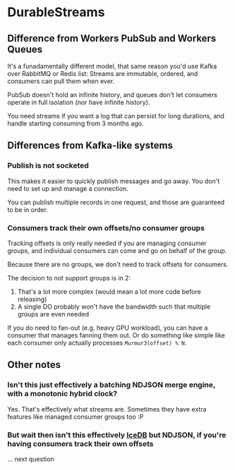 # DurableStreams

## Difference from Workers PubSub and Workers Queues

It's a funadamentally different model, that same reason you'd use Kafka over RabbitMQ or Redis list: Streams are immutable, ordered, and consumers can pull them when ever.

PubSub doesn't hold an infinite history, and queues don't let consumers operate in full isolation (nor have infinite history).

You need streams if you want a log that can persist for long durations, and handle starting consuming from 3 months ago.

## Differences from Kafka-like systems

### Publish is not socketed

This makes it easier to quickly publish messages and go away. You don't need to set up and manage a connection.

You can publish multiple records in one request, and those are guaranteed to be in order.

### Consumers track their own offsets/no consumer groups

Tracking offsets is only really needed if you are managing consumer groups, and individual consumers can come and go on behalf of the group.

Because there are no groups, we don't need to track offsets for consumers.

The decision to not support groups is in 2:

1. That's a lot more complex (would mean a lot more code before releasing)
2. A single DO probably won't have the bandwidth such that multiple groups are even needed

If you do need to fan-out (e.g. heavy GPU workload), you can have a consumer that manages fanning them out. Or do something like simple like each consumer only actually processes `Murmur3(offset) % N`.

## Other notes

### Isn't this just effectively a batching NDJSON merge engine, with a monotonic hybrid clock?

Yes. That's effectively what streams are. Sometimes they have extra features like managed consumer groups too :P

### But wait then isn't this effectively [IceDB](https://github.com/danthegoodman1/icedb/) but NDJSON, if you're having consumers track their own offsets

... next question

